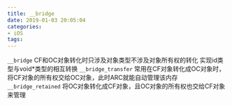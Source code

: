 ```yaml
---
title: __bridge
date: 2019-01-03 20:05:04
categories:
- iOS
tags:
---
```


`__bridge`
CF和OC对象转化时只涉及对象类型不涉及对象所有权的转化
实现id类型与void*类型的相互转换
`__bridge_transfer`
常用在CF对象转化成OC对象时，将CF对象的所有权交给OC对象，此时ARC就能自动管理该内存
`__bridge_retained`
将OC对象转化成CF对象，且OC对象的所有权也交给CF对象来管理

